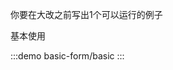 你要在大改之前写出1个可以运行的例子

基本使用

:::demo
basic-form/basic
:::

<!--
透传组件属性

:::demo
basic-form/passing-props
:::






透传组件插槽

:::demo
basic-form/passing-slots
:::






表单布局

:::demo
basic-form/basic
::: -->
